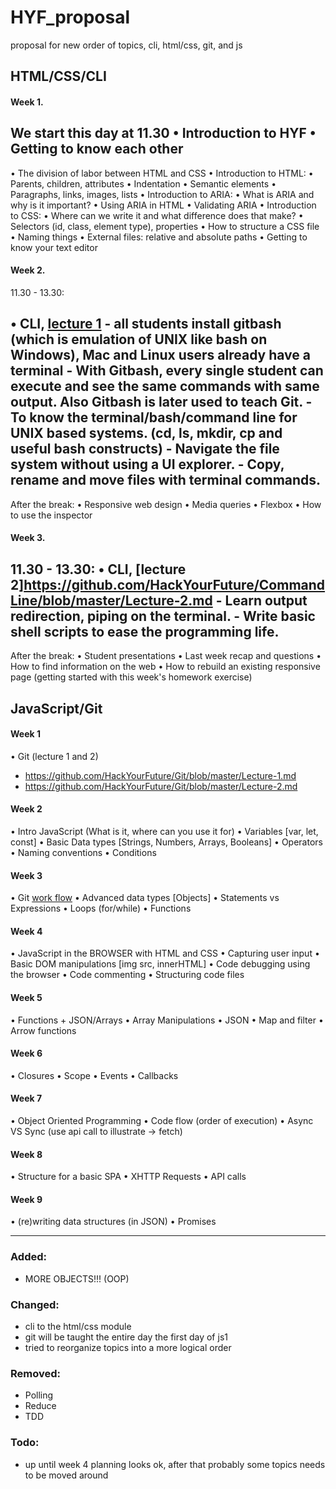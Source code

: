 # HYF_proposal
proposal for new order of topics, cli, html/css, git, and js


## HTML/CSS/CLI

#### Week 1.
We start this day at 11.30
• Introduction to HYF
• Getting to know each other
----------
• The division of labor between HTML and CSS
• Introduction to HTML:
 • Parents, children, attributes
 • Indentation
 • Semantic elements
 • Paragraphs, links, images, lists
• Introduction to ARIA:
 • What is ARIA and why is it important?
 • Using ARIA in HTML
 • Validating ARIA
• Introduction to CSS:
 • Where can we write it and what difference does that make?
 • Selectors (id, class, element type), properties
 • How to structure a CSS file
 • Naming things
• External files: relative and absolute paths
• Getting to know your text editor

#### Week 2. 
11.30 - 13.30:

• CLI, [lecture 1](https://github.com/HackYourFuture/CommandLine/blob/master/Lecture-1.md)
    - all students install gitbash (which is emulation of UNIX like bash on Windows), Mac and Linux users already have a terminal
    - With Gitbash, every single student can execute and see the same commands with same output. Also Gitbash is later used to teach Git.
    - To know the terminal/bash/command line for UNIX based systems. (cd, ls, mkdir, cp and useful bash constructs)
    - Navigate the file system without using a UI explorer.
    - Copy, rename and move files with terminal commands.  
---------
After the break:
• Responsive web design
• Media queries
• Flexbox
• How to use the inspector

#### Week 3.
11.30 - 13.30:
• CLI, [lecture 2]https://github.com/HackYourFuture/CommandLine/blob/master/Lecture-2.md 
    - Learn output redirection, piping on the terminal.
    - Write basic shell scripts to ease the programming life.
---------
After the break:
• Student presentations
• Last week recap and questions
• How to find information on the web
• How to rebuild an existing responsive page (getting started with this week's homework exercise)


## JavaScript/Git

#### Week 1
• Git (lecture 1 and 2)
- https://github.com/HackYourFuture/Git/blob/master/Lecture-1.md
- https://github.com/HackYourFuture/Git/blob/master/Lecture-2.md

#### Week 2
• Intro JavaScript (What is it, where can you use it for)
• Variables [var, let, const]
• Basic Data types [Strings, Numbers, Arrays, Booleans]
• Operators
• Naming conventions
• Conditions

#### Week 3
• Git [work flow](https://github.com/HackYourFuture/Git/blob/master/Lecture-3.md)
• Advanced data types [Objects]
• Statements vs Expressions 
• Loops (for/while)
• Functions 

#### Week 4
• JavaScript in the BROWSER with HTML and CSS
• Capturing user input
• Basic DOM manipulations [img src, innerHTML]
• Code debugging using the browser
• Code commenting
• Structuring code files

#### Week 5
• Functions + JSON/Arrays
• Array Manipulations 
• JSON
• Map and filter
• Arrow functions

#### Week 6
• Closures 
• Scope 
• Events
• Callbacks

#### Week 7
• Object Oriented Programming
• Code flow (order of execution)
• Async VS Sync (use api call to illustrate -> fetch)

#### Week 8
• Structure for a basic SPA
• XHTTP Requests 
• API calls

#### Week 9
• (re)writing data structures (in JSON)
• Promises

-------

### Added:
- MORE OBJECTS!!! (OOP)

### Changed:
- cli to the html/css module
- git will be taught the entire day the first day of js1
- tried to reorganize topics into a more logical order

### Removed:
- Polling
- Reduce
- TDD 

### Todo:
- up until week 4 planning looks ok, after that probably some topics needs to be moved around

